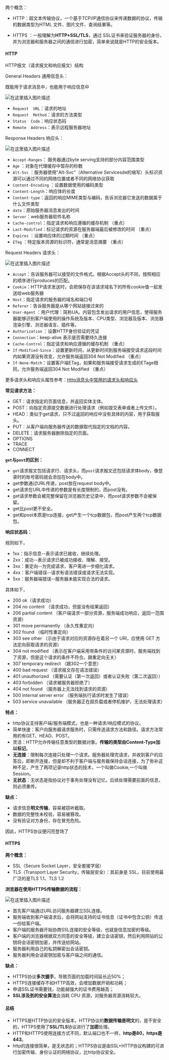两个概念：

- HTTP：超文本传输协议，一个基于TCP/IP通信协议来传递数据的协议，传输的数据类型为HTML 文件、图片文件、查询结果等。

- HTTPS ：一般理解为**HTTP+SSL/TLS**，通过 SSL证书来验证服务器的身份，并为浏览器和服务器之间的通信进行加密，简单来说就是HTTP的安全版本。

#### HTTP

HTTP报文（请求报文和响应报文）结构

General  Headers 通用信息头：

既能用于请求消息中，也能用于响应信息中

![在这里插入图片描述](https://img-blog.csdnimg.cn/2021013113535266.png)

- `Request  URL`：请求的地址
- `Request  Method`：请求的方法类型
- `Status  Code`：响应状态码
- `Remote  Address`：表示远程服务器地址     


Response Headers   响应头：

![在这里插入图片描述](https://img-blog.csdnimg.cn/20210131140254547.png?x-oss-process=image/watermark,type_ZmFuZ3poZW5naGVpdGk,shadow_10,text_aHR0cHM6Ly9ibG9nLmNzZG4ubmV0L3dlaXhpbl80Mzk3MzQxNQ==,size_16,color_FFFFFF,t_70)

- `Accept-Ranges`： 服务器通过byte serving支持的部分内容范围类型 
- `Age` ：对象在代理缓存中暂存的秒数 
- `Alt-Svc` ：服务器使用"Alt-Svc"（Alternative Servicesde的缩写）头标识资源可以通过不同的网络位置或者不同的网络协议获取 
- `Content-Encoding` ：设置数据使用的编码类型 
- `Content-Length`：响应体的长度
- `Content-type`：返回的响应MIME类型与编码，告诉浏览器它发送的数据属于什么文件类型   
- `date`：原始服务器消息发出的时间
- `Server`：web服务器软件名称
- `Cache-control`：指定请求和响应遵循的缓存机制 （重点）
- `Last-Modified`：标记请求的资源在服务器端最后被修改的时间 （重点）
- `Expires` ：设置响应体的过期时间 （重点）
- `ETag` ：特定版本资源的标识符，通常是消息摘要 （重点）


Request  Headers  请求头：

![在这里插入图片描述](https://img-blog.csdnimg.cn/20210131140914521.png?x-oss-process=image/watermark,type_ZmFuZ3poZW5naGVpdGk,shadow_10,text_aHR0cHM6Ly9ibG9nLmNzZG4ubmV0L3dlaXhpbl80Mzk3MzQxNQ==,size_16,color_FFFFFF,t_70)
- `Accept`：告诉服务器可以接受的文件格式。根据Accept头的不同，按照相应的顺序进行produces的匹配。
- `Cookie`：HTTP请求发送时，会把保存在该请求域名下的所有cookie值一起发送给web服务器
- `Host`：指定请求的服务器的域名和端口号
- `Referer`：告诉服务器是从哪个网站链接过来的
- `User-Agent` ：用户代理：简称UA。内容包含发出请求的用户信息，使得服务器能够识别客户端使用的操作系统及版本、CPU类型、浏览器及版本、浏览器渲染引擎、浏览器语言、插件等。
- `Authorization` ：设置HTTP身份验证的凭证
- `Connection`：keep-alive 表示是否需要持久连接
- `Cache-Control`：指定请求和响应遵循的缓存机制 （重点）
- `If-Modified-Since`：设置更新时间，从更新时间到服务端接受请求这段时间内如果资源没有改变，允许服务端返回304 Not Modified  （重点）
- `If-None-Match`：设置客户端ETag，如果和服务端接受请求生成的ETage相同，允许服务端返回304 Not Modified  （重点）

更多请求头和响应头属性参考：[Http消息头中常用的请求头和响应头](https://www.cnblogs.com/widget90/p/7650890.html)

**常见请求方法：**

- GET：请求指定的页面信息，并返回实体主体。
- POST：向指定资源提交数据进行处理请求（例如提交表单或者上传文件）。
- HEAD：类似于get请求，只不过返回的响应中没有具体的内容，用于获取报头。
- PUT：从客户端向服务器传送的数据取代指定的文档的内容。
- DELETE：请求服务器删除指定的页面。
- OPTIONS
- TRACE
- CONNECT

**`get`与`post`的区别：**
- `get`请求报文包括请求行、请求头，而`post`请求报文还包括请求体body，像登录时的账号密码就会添加在body中。
- get参数通过URL传递，post放在request body中。
- get请求在URL中传递的参数是有长度限制的，而post没有。
- get请求参数会被完整保留在浏览器历史记录中，而post请求参数不会被保留。
- get比post更不安全。
- get和post本质是tcp连接，get产生一个tcp数据包，而post产生两个tcp数据包。

**响应状态码：**

规则如下，
- 1xx：指示信息--表示请求已接收，继续处理。
- 2xx：成功--表示请求已被成功接收、理解、接受。
- 3xx：重定向--为完成请求，客户需进一步细化请求。
- 4xx：客户端错误--请求有语法错误或请求无法实现。
- 5xx：服务器端错误--服务器未能实现合法的请求。

具体如下，
- 200 ok（请求成功）
- 204 no content （请求成功，但是没有结果返回）
- 206 partial content （客户端请求一部分资源，服务端成功响应，返回一范围资源）
- 301 move permanently （永久性重定向）
- 302 found （临时性重定向）
- 303 see other （示由于请求对应的资源存在着另一个 URI，应使用 GET
    方法定向获取请求的资源）
- 304 not modified （表示在客户端采用带条件的访问某资源时，服务端找到了资源，但是这个请求的条件不符合。跟重定向无关）
- 307 temporary redirect （跟302一个意思）
- 400 bad request （请求报文存在语法错误）
- 401 unauthorized （需要认证（第一次返回）或者认证失败（第二次返回））
- 403 forbidden （请求被服务器拒绝了）
- 404 not found （服务器上无法找到请求的资源）
- 500 internal server error （服务端执行请求时发生了错误）
- 503 service unavailable （服务器正在超负载或者停机维护，无法处理请求）


**特点：**
- http协议支持客户端/服务端模式，也是一种请求/响应模式的协议。
- 简单快速：客户向服务器请求服务时，只需传送请求方法和路径。请求方法常用的有GET、HEAD、POST。
- 灵活：HTTP允许传输任意类型的数据对象。**传输的类型由Content-Type加以标记**。
- **无连接**：限制每次连接只处理一个请求。服务器处理完请求，并收到客户的应答后，即断开连接，但是却不利于客户端与服务器保持会话连接，为了弥补这种不足，产生了两项记录http状态的技术，一个叫做Cookie,一个叫做Session。
- **无状态**：无状态是指协议对于事务处理没有记忆，后续处理需要前面的信息，则必须重传。


**缺点：**
- 请求信息**明文传输**，容易被窃听截取。
- 数据的完整性未校验，容易被篡改。
- 没有验证对方身份，存在冒充危险。

因此，HTTPS协议便闪亮登场了
#### HTTPS

**两个概念：**

- SSL（Secure Socket Layer，安全套接字层）
- TLS（Transport Layer Security，传输层安全）：其前身是 SSL，目前使用最广泛的是TLS 1.1、TLS 1.2

**浏览器在使用HTTPS传输数据的流程：**

![在这里插入图片描述](https://img-blog.csdnimg.cn/202101311338511.png?x-oss-process=image/watermark,type_ZmFuZ3poZW5naGVpdGk,shadow_10,text_aHR0cHM6Ly9ibG9nLmNzZG4ubmV0L3dlaXhpbl80Mzk3MzQxNQ==,size_16,color_FFFFFF,t_70)
- 首先客户端通过URL访问服务器建立SSL连接。
- 服务端收到客户端请求后，会将网站支持的证书信息（证书中包含公钥）传送一份给客户端。
- 客户端的服务器开始协商SSL连接的安全等级，也就是信息加密的等级。
- 客户端的浏览器根据双方同意的安全等级，建立会话密钥，然后利用网站的公钥将会话密钥加密，并传送给网站。
- 服务器利用自己的私钥解密出会话密钥。
- 服务器利用会话密钥加密与客户端之间的通信。

**缺点：**
- HTTPS协议**多次握手**，导致页面的加载时间延长近50%；
- HTTPS连接缓存不如HTTP高效，会增加数据开销和功耗；
- 申请SSL证书需要钱，功能越强大的证书费用越高；
- **SSL涉及到的安全算法**会消耗 CPU 资源，对服务器资源消耗较大。

#### 总结
- HTTPS是HTTP协议的安全版本，HTTP协议的**数据传输是明文**的，是不安全的，HTTPS使用了**SSL/TLS**协议进行了**加密**处理。
- HTTP和HTTPS使用连接方式不同，默认端口也不一样，**http是80，https是443**。
- http的连接很简单，是无状态的；HTTPS协议是由SSL+HTTP协议构建的可进行加密传输、身份认证的网络协议，比http协议安全。 